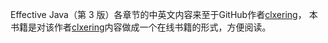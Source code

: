 
Effective Java（第 3 版）各章节的中英文内容来至于GitHub作者[clxering](https://github.com/clxering/Effective-Java-3rd-edition-Chinese-English-bilingual)，
本书籍是对该作者[clxering](https://github.com/clxering/Effective-Java-3rd-edition-Chinese-English-bilingual)内容做成一个在线书籍的形式，方便阅读。